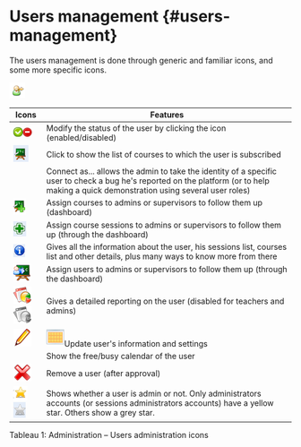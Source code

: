 # Users management {#users-management}

The users management is done through generic and familiar icons, and some more specific icons.

![](../assets/graficos49.png)

| Icons | Features |
| --- | --- |
| ![](../assets/images31.png)![](../assets/images32.png) | Modify the status of the user by clicking the icon (enabled/disabled) |
| ![](../assets/images33.png) | Click to show the list of courses to which the user is subscribed |
|  | Connect as... allows the admin to take the identity of a specific user to check a bug he&#039;s reported on the platform (or to help making a quick demonstration using several user roles) |
| ![](../assets/images34.png) | Assign courses to admins or supervisors to follow them up (dashboard) |
| ![](../assets/images35.png) | Assign course sessions to admins or supervisors to follow them up (through the dashboard) |
| ![](../assets/images36.png) | Gives all the information about the user, his sessions list, courses list and other details, plus many ways to know more from there |
| ![](../assets/graficos20.png) | Assign users to admins or supervisors to follow them up (through the dashboard) |
| ![](../assets/graficos21.png)![](../assets/graficos22.png) | Gives a detailed reporting on the user (disabled for teachers and admins) |
| ![](../assets/graficos23.png) | ![](../assets/graficos43.png)Update user&#039;s information and settings |
|  | Show the free/busy calendar of the user |
| ![](../assets/graficos24.png) | Remove a user (after approval) |
| ![](../assets/images42.png)![](../assets/images43.png) | Shows whether a user is admin or not. Only administrators accounts (or sessions administrators accounts) have a yellow star. Others show a grey star. |

Tableau 1: Administration – Users administration icons